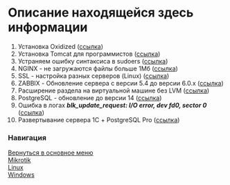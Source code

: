 # Описание находящейся здесь информации

1. Установка Oxidized ([ссылка](oxidized.md))
1. Установка Tomcat для программистов ([ссылка](nginx_tomcat.md))
1. Устраняем ошибку синтаксиса в sudoers ([ссылка](error_sudoers.md))
1. NGINX - не загружаются файлы больше 1Мб ([ссылка](upload_nginx_proxy.md))
1. SSL - настройка разных серверов (Linux) ([ссылка](ssl_servers.md))
1. ZABBIX - Обновление сервера с версии 5.4 до версии 6.0.x ([ссылка](zabbix_update_6x.md))
1. Расширение раздела на виртуальной машине без LVM ([ссылка](ext_part_with_LVM.md))
1. PostgreSQL - обновление до версии 14 ([ссылка](postgres_update_14.md))
1. Ошибка в логах ***blk_update_request: I/O error, dev fd0, sector 0*** ([ссылка](blk_update_request.md))
1. Развертывание сервера 1С + PostgreSQL Pro ([ссылка](1с_postgres.md))

### Навигация

[Вернуться в основное меню](../README.md)
<br> [Mikrotik](../mikrotik/README.md)
<br> [Linux](../linux/README.md)
<br> [Windows](../windows/README.md)
